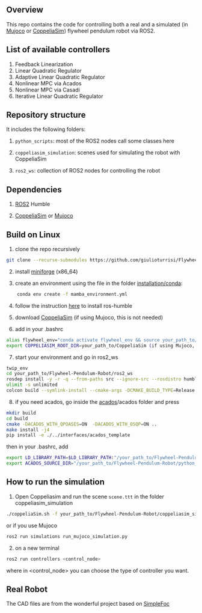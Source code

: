 ## Overview
This repo contains the code for controlling both a real and a simulated (in [Mujoco](https://github.com/google-deepmind/mujoco) or [CoppeliaSim](https://www.coppeliarobotics.com/downloads)) flywheel pendulum robot via ROS2. 

## List of available controllers
1. Feedback Linearization
2. Linear Quadratic Regulator
3. Adaptive Linear Quadratic Regulator
4. Nonlinear MPC via Acados
4. Nonlinear MPC via Casadi
6. Iterative Linear Quadratic Regulator

## Repository structure
It includes the following folders:

1. ```python_scripts```: most of the ROS2 nodes call some classes here
 
2. ```coppeliasim_simulation```: scenes used for simulating the robot with CoppeliaSim

3. ```ros2_ws```: collection of ROS2 nodes for controlling the robot



## Dependencies
1. [ROS2](https://docs.ros.org/en/humble/Installation.html) Humble

2. [CoppeliaSim](https://www.coppeliarobotics.com/downloads) or [Mujoco](https://github.com/google-deepmind/mujoco)


## Build on Linux
1. clone the repo recursively

```sh
git clone --recurse-submodules https://github.com/giulioturrisi/Flywheel-Pendulum-Robot.git
```


2. install [miniforge](https://github.com/conda-forge/miniforge/releases) (x86_64) 


3. create an environment using the file in the folder [installation/conda](https://github.com/giulioturrisi/Flywheel-Pendulum-Robot/tree/master/installation/conda):

```sh
    conda env create -f mamba_environment.yml
``` 

4. follow the instruction [here](https://robostack.github.io/GettingStarted.html) to install ros-humble


5. download [CoppeliaSim](https://www.coppeliarobotics.com/) (if using Mujoco, this is not needed)

6. add in your .bashrc

```sh
alias flywheel_env="conda activate flywheel_env && source your_path_to/Flywheel-Pendulum-Robot/ros2_ws/install/setup.bash"
export COPPELIASIM_ROOT_DIR=your_path_to/CoppeliaSim (if using Mujoco, this is not needed)
```

7. start your environment and go in ros2_ws
```sh
twip_env
cd your_path_to/Flywheel-Pendulum-Robot/ros2_ws
rosdep install -y -r -q --from-paths src --ignore-src --rosdistro humble
ulimit -s unlimited
colcon build --symlink-install --cmake-args -DCMAKE_BUILD_TYPE=Release
```

8. if you need acados, go inside the [acados](https://github.com/giulioturrisi/Flywheel-Pendulum-Robot/tree/master/python_scripts/controllers/acados)/acados folder and press
  
```sh
mkdir build
cd build
cmake -DACADOS_WITH_QPOASES=ON  -DACADOS_WITH_OSQP=ON ..
make install -j4
pip install -e ./../interfaces/acados_template
```
then in your .bashrc, add
```sh
export LD_LIBRARY_PATH=$LD_LIBRARY_PATH:"/your_path_to/Flywheel-Pendulum-Robot/python_scripts/controllers/acados/lib"
export ACADOS_SOURCE_DIR="/your_path_to/Flywheel-Pendulum-Robot/python_scripts/controllers/acados"
```

## How to run the simulation
1. Open Coppeliasim and run the scene `scene.ttt` in the folder coppeliasim_simulation 
```sh
./coppeliaSim.sh -f your_path_to/Flywheel-Pendulum-Robot/coppeliasim_simulation/scene.ttt 
```

or if you use Mujoco

```sh
ros2 run simulations run_mujoco_simulation.py 
```

2. on a new terminal 
```sh
ros2 run controllers <control_node>                     
```
where in <control_node> you can choose the type of controller you want. 




## Real Robot
The CAD files are from the wonderful project based on [SimpleFoc](https://github.com/simplefoc/Arduino-FOC-reaction-wheel-inverted-pendulum)


